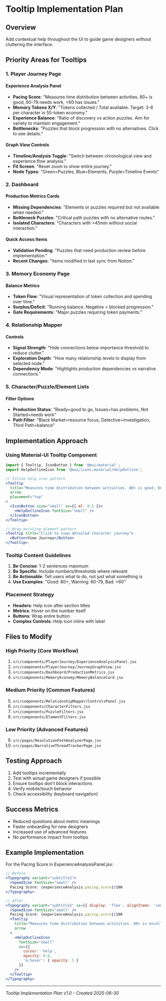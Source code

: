 # Tooltip Implementation Plan

## Overview
Add contextual help throughout the UI to guide game designers without cluttering the interface.

## Priority Areas for Tooltips

### 1. Player Journey Page

#### Experience Analysis Panel
- **Pacing Score**: "Measures time distribution between activities. 80+ is good, 60-79 needs work, <60 has issues."
- **Memory Tokens X/Y**: "Tokens collected / Total available. Target: 3-8 per character in 55-token economy."
- **Experience Balance**: "Ratio of discovery vs action puzzles. Aim for variety to maintain engagement."
- **Bottlenecks**: "Puzzles that block progression with no alternatives. Click to see details."

#### Graph View Controls
- **Timeline/Analysis Toggle**: "Switch between chronological view and experience flow analysis."
- **Fit Screen**: "Reset zoom to show entire journey."
- **Node Types**: "Green=Puzzles, Blue=Elements, Purple=Timeline Events"

### 2. Dashboard

#### Production Metrics Cards
- **Missing Dependencies**: "Elements or puzzles required but not available when needed."
- **Bottleneck Puzzles**: "Critical path puzzles with no alternative routes."
- **Isolated Characters**: "Characters with >45min without social interaction."

#### Quick Access Items
- **Validation Pending**: "Puzzles that need production review before implementation."
- **Recent Changes**: "Items modified in last sync from Notion."

### 3. Memory Economy Page

#### Balance Metrics
- **Token Flow**: "Visual representation of token collection and spending over time."
- **Surplus/Deficit**: "Running balance. Negative = blocked progression."
- **Gate Requirements**: "Major puzzles requiring token payments."

### 4. Relationship Mapper

#### Controls
- **Signal Strength**: "Hide connections below importance threshold to reduce clutter."
- **Exploration Depth**: "How many relationship levels to display from selected node."
- **Dependency Mode**: "Highlights production dependencies vs narrative connections."

### 5. Character/Puzzle/Element Lists

#### Filter Options
- **Production Status**: "Ready=good to go, Issues=has problems, Not Started=needs work"
- **Path Filter**: "Black Market=resource focus, Detective=investigation, Third Path=balance"

## Implementation Approach

### Using Material-UI Tooltip Component

```jsx
import { Tooltip, IconButton } from '@mui/material';
import HelpOutlineIcon from '@mui/icons-material/HelpOutline';

// Inline help icon pattern
<Tooltip 
  title="Measures time distribution between activities. 80+ is good, 60-79 needs work, <60 has issues."
  arrow
  placement="top"
>
  <IconButton size="small" sx={{ ml: 0.5 }}>
    <HelpOutlineIcon fontSize="small" />
  </IconButton>
</Tooltip>

// Wrap existing element pattern
<Tooltip title="Click to view detailed character journey">
  <Button>View Journey</Button>
</Tooltip>
```

### Tooltip Content Guidelines

1. **Be Concise**: 1-2 sentences maximum
2. **Be Specific**: Include numbers/thresholds where relevant
3. **Be Actionable**: Tell users what to do, not just what something is
4. **Use Examples**: "Good: 80+, Warning: 60-79, Bad: <60"

### Placement Strategy

- **Headers**: Help icon after section titles
- **Metrics**: Hover on the number itself
- **Buttons**: Wrap entire button
- **Complex Controls**: Help icon inline with label

## Files to Modify

### High Priority (Core Workflow)
1. `src/components/PlayerJourney/ExperienceAnalysisPanel.jsx`
2. `src/components/PlayerJourney/JourneyGraphView.jsx`
3. `src/components/Dashboard/ProductionMetrics.jsx`
4. `src/components/MemoryEconomy/MemoryBalanceCard.jsx`

### Medium Priority (Common Features)
5. `src/components/RelationshipMapper/ControlsPanel.jsx`
6. `src/components/CharacterFilters.jsx`
7. `src/components/PuzzleFilters.jsx`
8. `src/components/ElementFilters.jsx`

### Low Priority (Advanced Features)
9. `src/pages/ResolutionPathAnalyzerPage.jsx`
10. `src/pages/NarrativeThreadTrackerPage.jsx`

## Testing Approach

1. Add tooltips incrementally
2. Test with actual game designers if possible
3. Ensure tooltips don't block interactions
4. Verify mobile/touch behavior
5. Check accessibility (keyboard navigation)

## Success Metrics

- Reduced questions about metric meanings
- Faster onboarding for new designers
- Increased use of advanced features
- No performance impact from tooltips

## Example Implementation

For the Pacing Score in ExperienceAnalysisPanel.jsx:

```jsx
// Before
<Typography variant="subtitle2">
  <SpeedIcon fontSize="small" />
  Pacing Score: {experienceAnalysis.pacing.score}/100
</Typography>

// After
<Typography variant="subtitle2" sx={{ display: 'flex', alignItems: 'center', gap: 1 }}>
  <SpeedIcon fontSize="small" />
  Pacing Score: {experienceAnalysis.pacing.score}/100
  <Tooltip 
    title="Measures time distribution between activities. 80+ is excellent pacing with good variety. 60-79 may have some slow periods. Below 60 indicates significant pacing issues that could bore or frustrate players."
    arrow
  >
    <HelpOutlineIcon 
      fontSize="small" 
      sx={{ 
        cursor: 'help',
        opacity: 0.6,
        '&:hover': { opacity: 1 }
      }} 
    />
  </Tooltip>
</Typography>
```

---
*Tooltip Implementation Plan v1.0 - Created 2025-06-30*